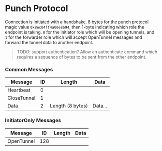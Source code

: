 # Punch Protocol

Connection is initiated with a handshake. 8 bytes for the punch protocol magic value `0x8ec04ff4a00e8694`, then 1-byte indicating which role the endpoint is taking.  `0` for the initiator role which will be opening tunnels, and `1` for the forwarder role which will accept OpenTunnel messages and forward the tunnel data to another endpoint.

> TODO: support authentication? Allow an authenticate command which requires a sequence of bytes to be sent from the other endpoint.

### Common Messages

| Message     | ID| Length           | Data    |
|-------------|---|------------------|---------|
| Heartbeat   | 0 |                  |         |
| CloseTunnel | 1 |                  |         |
| Data        | 2 | Length (8 bytes) | Data... |

### InitiatorOnly Messages

| Message     | ID| Length           | Data    |
|-------------|---|------------------|---------|
| OpenTunnel  |128|                  |         |
